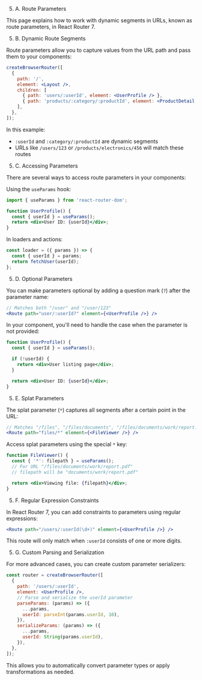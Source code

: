 5. A. Route Parameters

This page explains how to work with dynamic segments in URLs, known as route parameters, in React Router 7.

5. B. Dynamic Route Segments

Route parameters allow you to capture values from the URL path and pass them to your components:

```jsx
createBrowserRouter([
  {
    path: '/',
    element: <Layout />,
    children: [
      { path: 'users/:userId', element: <UserProfile /> },
      { path: 'products/:category/:productId', element: <ProductDetail /> },
    ],
  },
]);
```

In this example:

- `:userId` and `:category/:productId` are dynamic segments
- URLs like `/users/123` or `/products/electronics/456` will match these routes

5. C. Accessing Parameters

There are several ways to access route parameters in your components:

Using the `useParams` hook:

```jsx
import { useParams } from 'react-router-dom';

function UserProfile() {
  const { userId } = useParams();
  return <div>User ID: {userId}</div>;
}
```

In loaders and actions:

```jsx
const loader = ({ params }) => {
  const { userId } = params;
  return fetchUser(userId);
};
```

5. D. Optional Parameters

You can make parameters optional by adding a question mark (`?`) after the parameter name:

```jsx
// Matches both "/user" and "/user/123"
<Route path="user/:userId?" element={<UserProfile />} />
```

In your component, you'll need to handle the case when the parameter is not provided:

```jsx
function UserProfile() {
  const { userId } = useParams();

  if (!userId) {
    return <div>User listing page</div>;
  }

  return <div>User ID: {userId}</div>;
}
```

5. E. Splat Parameters

The splat parameter (`*`) captures all segments after a certain point in the URL:

```jsx
// Matches "/files", "/files/documents", "/files/documents/work/report.pdf", etc.
<Route path="files/*" element={<FileViewer />} />
```

Access splat parameters using the special `*` key:

```jsx
function FileViewer() {
  const { '*': filepath } = useParams();
  // For URL "/files/documents/work/report.pdf"
  // filepath will be "documents/work/report.pdf"

  return <div>Viewing file: {filepath}</div>;
}
```

5. F. Regular Expression Constraints

In React Router 7, you can add constraints to parameters using regular expressions:

```jsx
<Route path="/users/:userId(\d+)" element={<UserProfile />} />
```

This route will only match when `:userId` consists of one or more digits.

5. G. Custom Parsing and Serialization

For more advanced cases, you can create custom parameter serializers:

```jsx
const router = createBrowserRouter([
  {
    path: '/users/:userId',
    element: <UserProfile />,
    // Parse and serialize the userId parameter
    parseParams: (params) => ({
      ...params,
      userId: parseInt(params.userId, 10),
    }),
    serializeParams: (params) => ({
      ...params,
      userId: String(params.userId),
    }),
  },
]);
```

This allows you to automatically convert parameter types or apply transformations as needed.

